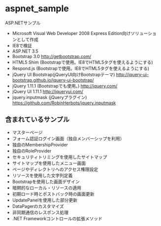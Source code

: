 aspnet_sample
=============

ASP.NETサンプル  
* Microsoft Visual Web Developer 2008 Express Edition向けソリューションとして作成
* IE8で検証
* ASP.NET 3.5
* Bootstrap 3.0 <http://getbootstrap.com/>
* HTML5 Shim (Bootstrapで使用。IE8でHTML5タグを使えるようにする)
* Respond.js (Bootstrapで使用。IE8でHTML5タグを使えるようにする)
* jQuery UI Bootstrap(jQueryUI向けBootstrapテーマ) <http://jquery-ui-bootstrap.github.io/jquery-ui-bootstrap/>
* jQuery 1.11.1 (Bootstrapでも使用。) <http://jquery.com/>
* jQuery UI 1.11.1 <http://jqueryui.com/>
* jquery.inputmask (jQueryプラグイン) <https://github.com/RobinHerbots/jquery.inputmask>

含まれているサンプル
--------------------
* マスターページ
* フォーム認証ログイン画面（独自メンバーシップを利用）
* 独自のMembershipProvider
* 独自のRoleProvider
* セキュリティトリミングを使用したサイトマップ
* サイトマップを使用したメニュー画面
* ページやディレクトリへのアクセス権限設定
* リソースを使用した文字列定義
* Bootstrapを使用した画面デザイン
* 暗黙的なローカル・リソースの適用
* 初期ロード時とポストバック時の画面更新
* UpdatePanelを使用した部分更新
* DataPagerのカスタマイズ
* 非同期通信のレスポンス処理
* .NET Frameworkコントロールの拡張メソッド

